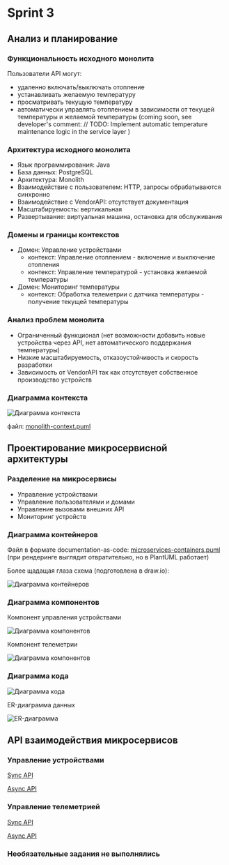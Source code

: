 # Sprint 3
## Анализ и планирование

### Функциональность исходного монолита

Пользователи API могут:
 - удаленно включать/выключать отопление 
 - устанавливать желаемую температуру 
 - просматривать текущую температуру
 - автоматически управлять отоплением в зависимости от текущей температуры и желаемой температуры (coming soon, see developer's comment: // TODO: Implement automatic temperature maintenance logic in the service layer )

### Архитектура исходного монолита

 - Язык программирования: Java
 - База данных: PostgreSQL 
 - Архитектура: Monolith 
 - Взаимодействие с пользователем: HTTP, запросы обрабатываются синхронно
 - Взаимодействие с VendorAPI: отсутствует документация
 - Масштабируемость: вертикальная 
 - Развертывание: виртуальная машина, остановка для обслуживания

### Домены и границы контекстов

 - Домен: Управление устройствами
   - контекст: Управление отоплением - включение и выключение отопления
   - контекст: Управление температурой - установка желаемой температуры
 - Домен: Мониторинг температуры
   - контекст: Обработка телеметрии с датчика температуры - получение текущей температуры

### Анализ проблем монолита
 - Ограниченный функционал (нет возможности добавить новые устройства через API, нет автоматического поддержания температуры)
 - Низкие масштабируемость, отказоустойчивость и скорость разработки
 - Зависимость от VendorAPI так как отсутствует собственное производство устройств

### Диаграмма контекста

![Диаграмма контекста](./images/monolith-context.png)

файл: [monolith-context.puml](./schemas/monolith-context.puml)

## Проектирование микросервисной архитектуры

### Разделение на микросервисы

 - Управление устройствами
 - Управление пользователями и домами
 - Управление вызовами внешних API
 - Мониторинг устройств

### Диаграмма контейнеров
Файл в формате documentation-as-code: [microservices-containers.puml](./schemas/microservices-containers.puml)
(при рендеринге выглядит отвратительно, но в PlantUML работает)

Более щадащая глаза схема (подготовлена в draw.io):

![Диаграмма контейнеров](./images/micro-containers.png)

### Диаграмма компонентов

Компонент управления устройствами

![Диаграмма компонентов](./images/micro-components-devices.png)

Компонент телеметрии

![Диаграмма компонентов](./images/micro-components-telemetry.png)

### Диаграмма кода

![Диаграмма кода](./images/micro-code.png)

ER-диаграмма данных

![ER-диаграмма](./images/er.png)


## API взаимодействия микросервисов

### Управление устройствами

 [Sync API](./api/openapi/device-service.yaml)

 [Async API](./api/asyncapi/device-service-async.yaml)

### Управление телеметрией

 [Sync API](./api/openapi/telemetry-service.yaml)

 [Async API](./api/asyncapi/telemetry-service-async.yaml)


### Необязательные задания не выполнялись



